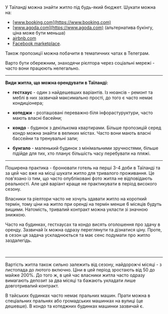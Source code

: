 У Таїланді можна знайти житло під будь-який бюджет. Шукати можна на:

- [www.booking.com](https://www.booking.com)
- [www.agoda.com](https://www.agoda.com) (альтернатива букінгу, ціна може бути меньша)
- [airbnb.com](https://www.airbnb.com.ua/thailand/stays)
- [Facebook marketplace](https://www.facebook.com/marketplace/category/propertyrentals 'facebook marketplace').

Також пропозиції можна побачити в тематичних чатах в Телеграм. 

Варто бути обережним, знаходячи рієлтора через соціальні мережі - часто вони працюють нелегально.

***


**Види житла, що можна орендувати в Таїланді:**

- **гестхаус** - один з найдешевших варіантів. Із нюансів - ремонт та меблі в них зазвичай максимально прості, до того є часто немає кондиціонера;

- **котеджи** - розташовані переважно біля інфорастуруктури, часто мають власні басейни;

- **кондо** - будинок з декількома квартирами. Більше пропозицій серед кондо можна знайти в великих містах. Часто вони мають власні бассейни та тренувальні зали;

- **бунгало** - маленький будинок з мінімальними зручностями, більше підійде для тих, хто планує більшість часу перебувати на пляжі.

***

Поширена практика - бронювати готель на перші 3-4 доби в Таїланді та за цей час вже на місці шукати житло для тривалого проживання. Це пов'язано із тим, що часто опубліковані фото житла не відповідають реальності. Але цей варіант краще не практикувати в період високого сезону.

Власники та ріелтори часто не хочуть здавати житло на короткий термін, тому ціни на житло при оренді на термін менше 6 місяців будуть вищими. Натомість, тривалий контракт можна укласти зі значною знижкою.

<section type="tip">

Часто на будинках, гестхаусах та кондо висять оголошення про здачу в оренду. Зазвичай їх можна одразу переглянути та дізнатися ціну. Проте, в сезон ця задача ускладнюється та має сенс подумати про житло заздалегідь.
</section>

</br>

***

Вартість житла також сильно залежить від сезону, найдорожчі місяці - з листопада до лютого включно. Ціни в цей період зростають від 50 до майже 200%. До того ж, в цей час власники житла часто одразу вимагають депозит за два місяці та бажають укладати лише довготривалий контракт.

<section>

В тайських будинках часто немає пральних машин. Прати можна в спеціальних пральнях або громадських машинках на вулиці (це дешевше). В кондо та котеджних будинках машинки зазвичай є.
</section>